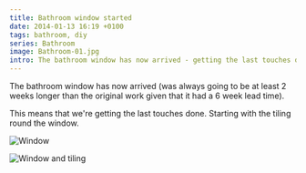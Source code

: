 ```yaml
---
title: Bathroom window started
date: 2014-01-13 16:19 +0100
tags: bathroom, diy
series: Bathroom
image: Bathroom-01.jpg
intro: The bathroom window has now arrived - getting the last touches done
---
```


The bathroom window has now arrived (was always going to be at least 2 weeks longer than the original work given that it had a 6 week lead time).

This means that we're getting the last touches done. Starting with the tiling round the window.

![Window](/images/posts/2014/01/Bathroom-01.jpg)

![Window and tiling](/images/posts/2014/01/Bathroom-02.jpg)
